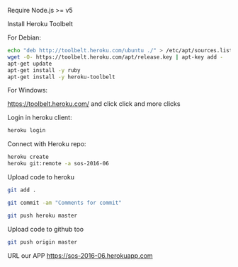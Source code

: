 
Require Node.js >= v5

Install Heroku Toolbelt

For Debian:

```bash
echo "deb http://toolbelt.heroku.com/ubuntu ./" > /etc/apt/sources.list.d/heroku.list
wget -O- https://toolbelt.heroku.com/apt/release.key | apt-key add -
apt-get update
apt-get install -y ruby
apt-get install -y heroku-toolbelt
```
For Windows:

https://toolbelt.heroku.com/ and click click and more clicks

Login in heroku client:
``` bash
heroku login
```
Connect with Heroku repo:

``` bash
heroku create
heroku git:remote -a sos-2016-06
```
Upload code to heroku
``` bash
git add .

git commit -am "Comments for commit"

git push heroku master
``` 

Upload code to github too

```bash
git push origin master

```



URL our APP https://sos-2016-06.herokuapp.com
